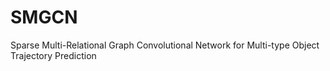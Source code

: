 # SMGCN
Sparse Multi-Relational Graph Convolutional Network for Multi-type Object Trajectory Prediction

